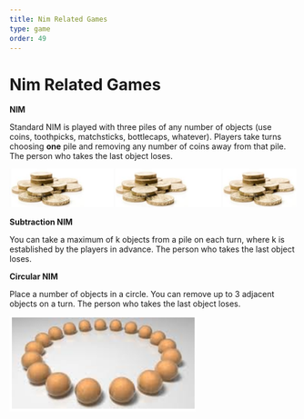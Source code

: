 ```yaml
---
title: Nim Related Games
type: game
order: 49
---
```


# Nim Related Games

**NIM**   

Standard NIM is played with three piles of any number of objects (use coins, toothpicks, matchsticks, bottlecaps, whatever). Players take turns choosing **one** pile and removing any number of coins away from that pile. The person who takes the last object loses.

![](../../images/nim-related-games-1.png)   

**Subtraction NIM**  

You can take a maximum of k objects from a pile on each turn, where k is established by the players in advance. The person who takes the last object loses.   

**Circular NIM**   

Place a number of objects in a circle. You can remove up to 3 adjacent objects on a turn. The person who takes the last object loses.

![](../../images/nim-related-games-2.png)   
